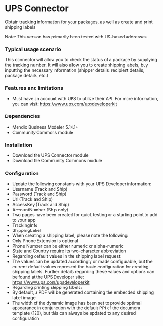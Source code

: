 # UPS Connector

Obtain tracking information for your packages, as well as create and print shipping labels.

Note: This version has primarily been tested with US-based addresses.

### Typical usage scenario

This connector will allow you to check the status of a package by supplying the tracking number. It will also allow you to create shipping labels, buy inputting the necessary information (shipper details, recipient details, package details, etc.)

### Features and limitations

* Must have an account with UPS to utilize their API. For more information, you can visit: https://www.ups.com/upsdeveloperkit

### Dependencies

* Mendix Business Modeler 5.14.1+
* Community Commons module

### Installation

* Download the UPS Connector module
* Download the Community Commons module

### Configuration

* Update the following constants with your UPS Developer information:
 * Username (Track and Ship)
 * Password (Track and Ship)
 * Url (Track and Ship)
 * AccessKey (Track and Ship)
 * AccountNumber (Ship only)
* Two pages have been created for quick testing or a starting point to add to your app:
 * TrackingInfo
 * ShippingLabel
* When creating a shipping label, please note the following:
 * Only Phone Extension is optional
 * Phone Number can be either numeric or alpha-numeric
 * State and Country require its two-character abbreviation
* Regarding default values in the shipping label request:
 * The values can be updated accordingly or made configurable, but the current default values represent the basic configuration for creating shipping labels. Further details regarding these values and options can be found at the UPS Developer site: https://www.ups.com/upsdeveloperkit
* Regarding printing shipping labels:
 * By default, a PDF will be generated containing the embedded shipping label image
 * The width of the dynamic image has been set to provide optimal appearance in conjunction with the default PPI of the document template (120), but this can always be updated to any desired configuration


